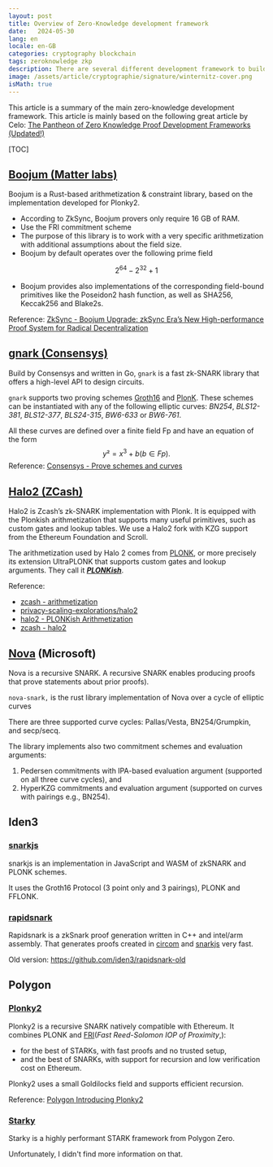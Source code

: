 ```yaml
---
layout: post
title: Overview of Zero-Knowledge development framework
date:   2024-05-30
lang: en
locale: en-GB
categories: cryptography blockchain
tags: zeroknowledge zkp
description: There are several different development framework to build zero-knowledge system: Plonky2(Polygon), Halo2(Zcash), Boojum (Matter Labs),...
image: /assets/article/cryptographie/signature/winternitz-cover.png
isMath: true
---
```


This article is a summary of the main zero-knowledge development framework. This article is mainly based on the following great article by Celo: [The Pantheon of Zero Knowledge Proof Development Frameworks (Updated!)](https://blog.celer.network/2023/08/04/the-pantheon-of-zero-knowledge-proof-development-frameworks/)

[TOC]

## [Boojum (Matter labs)](https://github.com/matter-labs/era-boojum)

Boojum is a Rust-based arithmetization & constraint library, based on the implementation developed for Plonky2.

- According to ZkSync, Boojum provers only require 16 GB of RAM.
- Use the FRI commitment scheme
- The purpose of this library is to work with a very specific arithmetization with additional assumptions about the field size.
- Boojum by default operates over the following prime field 

$$
2^{64} - 2^{32} + 1
$$

- Boojum provides also implementations of the corresponding field-bound  primitives like the Poseidon2 hash function, as well as SHA256, Keccak256 and Blake2s.

Reference: [ZkSync - Boojum Upgrade: zkSync Era’s New High-performance Proof System for Radical Decentralization](https://zksync.mirror.xyz/HJ2Pj45EJkRdt5Pau-ZXwkV2ctPx8qFL19STM5jdYhc)

## [gnark (Consensys)](https://github.com/ConsenSys/gnark)

Build by Consensys and written in Go, `gnark` is a fast zk-SNARK library that offers a high-level API to design circuits. 

`gnark` supports two proving schemes [Groth16](https://eprint.iacr.org/2016/260.pdf) and [PlonK](https://eprint.iacr.org/2019/953.pdf). These schemes can be instantiated with any of the following elliptic curves: *BN254*, *BLS12-381*, *BLS12-377*, *BLS24-315*, *BW6-633* or *BW6-761*.

All these curves are defined over a finite field Fp and have an equation of the form 
$$
y² = x^3+b (b∈Fp).
$$
Reference: [Consensys - Prove schemes and curves](https://docs.gnark.consensys.io/Concepts/schemes_curves)

## [Halo2 (ZCash)](https://github.com/zcash/halo2)

Halo2 is Zcash’s zk-SNARK implementation with Plonk. It is equipped with the Plonkish arithmetization that supports many useful  primitives, such as custom gates and lookup tables. We use a Halo2 fork  with KZG support from the Ethereum Foundation and Scroll.

The arithmetization used by Halo 2 comes from [PLONK](https://eprint.iacr.org/2019/953), or more precisely its extension UltraPLONK that supports custom gates and lookup arguments. They call it [***PLONKish***](https://twitter.com/feministPLT/status/1413815927704014850).

Reference:

- [zcash - arithmetization](https://zcash.github.io/halo2/concepts/arithmetization.html)
- [privacy-scaling-explorations/halo2](https://github.com/privacy-scaling-explorations/halo2)
- [halo2 - PLONKish Arithmetization](https://zcash.github.io/halo2/concepts/arithmetization.html#plonkish-arithmetization)
- [zcash - halo2](https://zcash.github.io/halo2/)

## [Nova](https://github.com/microsoft/Nova) (Microsoft)

Nova is a recursive SNARK. A recursive  SNARK enables producing proofs that prove statements about prior  proofs).

`nova-snark,` is the rust library implementation of Nova over a cycle of elliptic curves

There are three supported curve cycles: Pallas/Vesta, BN254/Grumpkin, and secp/secq.

The library implements also two commitment schemes and evaluation arguments:

1. Pedersen commitments with IPA-based evaluation argument (supported on all three curve cycles), and
2. HyperKZG commitments and evaluation argument (supported on curves with pairings e.g., BN254).

## Iden3

### [snarkjs](https://github.com/iden3/snarkjs)

snarkjs is an implementation in JavaScript and WASM of zkSNARK and PLONK schemes.

It uses the Groth16 Protocol (3 point only and 3 pairings), PLONK and FFLONK.

### [rapidsnark](https://github.com/iden3/rapidsnark)

Rapidsnark is a zkSnark proof generation written in C++ and intel/arm assembly. That generates proofs created in [circom](https://github.com/iden3/snarkjs) and [snarkjs](https://github.com/iden3/circom) very fast.

Old version: https://github.com/iden3/rapidsnark-old

## Polygon

### [Plonky2](https://github.com/0xPolygonZero/plonky2)

Plonky2 is a recursive SNARK natively compatible with Ethereum. It combines PLONK and [FRI](https://aszepieniec.github.io/stark-anatomy/fri.html)(*Fast Reed-Solomon IOP of Proximity*,):

- for the best of STARKs, with fast proofs and no trusted setup,  
- and the best of SNARKs, with support for recursion and low verification  cost on Ethereum.

 Plonky2 uses a small Goldilocks field and supports efficient recursion. 

Reference: [Polygon Introducing Plonky2](https://polygon.technology/blog/introducing-plonky2)

### [Starky](https://github.com/0xPolygonZero/plonky2/tree/main/starky)

Starky is a highly performant STARK framework from Polygon Zero. 

Unfortunately, I didn't find more information on that.